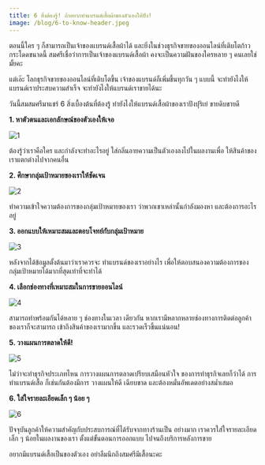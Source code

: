 ```yaml
---
title: 6 สิ่งต้องรู้! ถ้าอยากทำแบรนด์เสื้อผ้าของตัวเองให้ปัง!
image: /blog/6-to-know-header.jpeg
---
```

ตอนนี้ใคร ๆ ก็สามารถเป็นเจ้าของแบรนด์เสื้อผ้าได้ และยิ่งในช่วงธุรกิจขายของออนไลน์ที่เติบโตก้าวกระโดดขนาดนี้ สมศรีเชื่อว่าการเป็นเจ้าของแบรนด์เสื้อผ้า คงจะเป็นความฝันของใครหลาย ๆ คนเลยใช่มั้ยคะ

แต่เอ๊ะ โลกธุรกิจขายของออนไลน์ที่เติบโตขึ้น เจ้าของแบรนด์ก็เพิ่มขึ้นทุกวัน ๆ แบบนี้ จะทำยังไงให้แบรนด์เราประสบความสำเร็จ จะทำยังไงให้แบรนด์เราขายได้นะ

วันนี้สมสมศรีมาแชร์ 6 สิ่งเบื้องต้นที่ต้องรู้ ทำยังไงให้แบรนด์เสื้อผ้าของเราปังปุริเย่ ขายดิบขายดี

**1. หาตัวตนและเอกลักษณ์ของตัวเองให้เจอ**

![1](/blog/6-to-know-1.jpg)

ต้องรู้ว่าเราคือใคร และกำลังจะทำอะไรอยู่ ใส่กลิ่นอายความเป็นตัวเองลงไปในผลงานเพื่อ ให้สินค้าของเราแตกต่างไปจากคนอื่น

**2. ศึกษากลุ่มเป้าหมายของเราให้ชัดเจน**

![2](/blog/6-to-know-2.jpg)

ทำความเข้าใจความต้องการของกลุ่มเป้าหมายของเรา ว่าพวกเขาเหล่านั้นกำลังมองหา และต้องการอะไรอยู่

**3. ออกแบบให้เหมาะสมและตอบโจทย์กับกลุ่มเป้าหมาย**

![3](/blog/6-to-know-3.jpg)

หลังจากได้ข้อมูลตั้งต้นมาว่าเราควรจะ ทำแบรนด์ของเราอย่างไร เพื่อให้ตอบสนองความต้องการของกลุ่มเป้าหมายได้มากที่สุดเท่าที่จะทำได้

**4. เลือกช่องทางที่เหมาะสมในการขายออนไลน์**

![4](/blog/6-to-know-4.jpg)

สามารถทำพร้อมกันได้หลาย ๆ ช่องทางในเวลา เดียวกัน หากเรามีหลากหลายช่องทางการติดต่อลูกค้าของเราก็จะสามารถ เข้าถึงสินค้าของเรามากขึ้น และรวดเร็วขึ้นแน่นอน!

**5. วางแผนการตลาดให้ดี!**

![5](/blog/6-to-know-5.jpg)

ไม่ว่าจะทำธุรกิจประเภทไหน การวางแผนการตลาดเปรียบเสมือนหัวใจ ของการทำธุรกิจเลยก็ว่าได้ การทำแบรนด์เสื้อ ก็เช่นกันต้องมีการ วางแผนให้ดี เฉียบขาด และต้องหมั่นอัพเดตอย่างสม่ำเสมอ

**6. ใส่ใจรายละเอียดเล็ก ๆ น้อย ๆ**

![6](/blog/6-to-know-6.jpg)


ปัจจุบันลูกค้าให้ความสำคัญกับประสบการณ์ที่ได้รับจากทางร้านเป็น อย่างมาก เราควรใส่ใจรายละเอียดเล็ก ๆ น้อยในผลงานของเรา ตั้งแต่ขั้นตอนการออกแบบ ไปจนถึงบริการหลังการขาย

อยากมีแบรนด์เสื้อเป็นของตัวเอง อย่าลืมนึกถึงสมศรีมีเสื้อนะคะ
